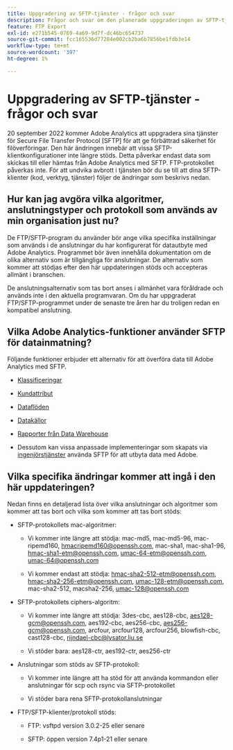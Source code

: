 ```yaml
---
title: Uppgradering av SFTP-tjänster - frågor och svar
description: Frågor och svar om den planerade uppgraderingen av SFTP-tjänster.
feature: FTP Export
exl-id: e271b545-0769-4a69-9d7f-dc46bc654737
source-git-commit: fcc165536d77284e002cb2ba6b7856be1fdb3e14
workflow-type: tm+mt
source-wordcount: '397'
ht-degree: 1%

---
```


# Uppgradering av SFTP-tjänster - frågor och svar

20 september 2022 kommer Adobe Analytics att uppgradera sina tjänster för Secure File Transfer Protocol [SFTP] för att ge förbättrad säkerhet för filöverföringar. Den här ändringen innebär att vissa SFTP-klientkonfigurationer inte längre stöds. Detta påverkar endast data som skickas till eller hämtas från Adobe Analytics med SFTP. FTP-protokollet påverkas inte. För att undvika avbrott i tjänsten bör du se till att dina SFTP-klienter (kod, verktyg, tjänster) följer de ändringar som beskrivs nedan.

## Hur kan jag avgöra vilka algoritmer, anslutningstyper och protokoll som används av min organisation just nu?

De FTP/SFTP-program du använder bör ange vilka specifika inställningar som används i de anslutningar du har konfigurerat för datautbyte med Adobe Analytics. Programmet bör även innehålla dokumentation om de olika alternativ som är tillgängliga för anslutningar. De alternativ som kommer att stödjas efter den här uppdateringen stöds och accepteras allmänt i branschen.

De anslutningsalternativ som tas bort anses i allmänhet vara föråldrade och används inte i den aktuella programvaran. Om du har uppgraderat FTP/SFTP-programmet under de senaste tre åren har du troligen redan en kompatibel anslutning.

## Vilka Adobe Analytics-funktioner använder SFTP för datainmatning?

Följande funktioner erbjuder ett alternativ för att överföra data till Adobe Analytics med SFTP.

* [Klassificeringar](/help/export/ftp-and-sftp/c-set-up-ftp-accounts/ftp-saint.md)

* [Kundattribut](https://experienceleague.adobe.com/docs/core-services/interface/services/customer-attributes/attributes.html)

* [Dataflöden](/help/export/ftp-and-sftp/c-set-up-ftp-accounts/ftp-datafeeds.md)

* [Datakällor](/help/export/ftp-and-sftp/c-set-up-ftp-accounts/ftp-datasources.md)

* [Rapporter från Data Warehouse](/help/export/ftp-and-sftp/c-set-up-ftp-accounts/ftp-dw-reports.md)

* Dessutom kan vissa anpassade implementeringar som skapats via [ingenjörstjänster](/help/export/ftp-and-sftp/c-set-up-ftp-accounts/ftp-eng-services.md) använda SFTP för att utbyta data med Adobe.

## Vilka specifika ändringar kommer att ingå i den här uppdateringen?

Nedan finns en detaljerad lista över vilka anslutningar och algoritmer som kommer att tas bort och vilka som kommer att tas bort
stöds:

* SFTP-protokollets mac-algoritmer:

   * Vi kommer inte längre att stödja: mac-md5, mac-md5-96, mac-ripemd160, hmacripemd160@openssh.com, mac-sha1, mac-sha1-96, hmac-sha1-etm@openssh.com, umac-64-etm@openssh.com, umac-64@openssh.com

   * Vi kommer endast att stödja: hmac-sha2-512-etm@openssh.com, hmac-sha2-256-etm@openssh.com, umac-128-etm@openssh.com, mac-sha2-512, macsha2-256, umac-128@openssh.com

* SFTP-protokollets ciphers-algoritm:

   * Vi kommer inte längre att stödja: 3des-cbc, aes128-cbc, aes128-gcm@openssh.com, aes192-cbc, aes256-cbc, aes256-gcm@openssh.com, arcfour, arcfour128, arcfour256, blowfish-cbc, cast128-cbc, rijndael-cbc@lysator.liu.se

   * Vi stöder bara: aes128-ctr, aes192-ctr, aes256-ctr

* Anslutningar som stöds av SFTP-protokoll:

   * Vi kommer inte längre att ha stöd för att använda kommandon eller anslutningar för scp och rsync via SFTP-protokollet

   * Vi stöder bara rena SFTP-protokollanslutningar

* FTP/SFTP-klienter/protokoll stöds:

   * FTP: vsftpd version 3.0.2-25 eller senare

   * SFTP: öppen version 7.4p1-21 eller senare
